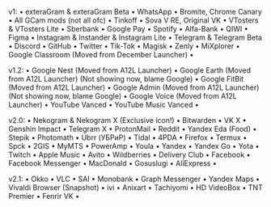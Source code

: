 v1:
• exteraGram & exteraGram Beta
• WhatsApp
• Bromite, Chrome Canary
• All GCam mods (not all ofc)
• Tinkoff
• Sova V RE, Original VK
• VTosters & VTosters Lite
• Sberbank
• Google Pay
• Spotify
• Alfa-Bank
• QIWI
• Figma
• Instagram & Instander & Instagram Lite
• Telegram & Telegram Beta
• Discord
• GitHub
• Twitter
• Tik-Tok
• Magisk
• Zenly
• MiXplorer
• Google Classroom (Moved from December Launcher)
•



v1.2:
• Google Nest (Moved from A12L Launcher)
• Google Earth (Moved from A12L Launcher) (Not showing now, blame Google)
• Google FitBit (Moved from A12L Launcher) 
• Google Admin (Moved from A12L Launcher) (Not showing now, blame Google)
• Google Voice (Moved from A12L Launcher)
• YouTube Vanced
• YouTube Music Vanced
•


v2.0:
• Nekogram & Nekogram X (Exclusive icon!)
• Bitwarden
• VK X
• Genshin Impact
• Telegram X
• ProtonMail
• Reddit
• Yandex Eda (Food)
• Stepik
• Photomath
• Ubrr (УБРиР)
• Tidal
• 4PDA
• Firefox
• Termux
• Spck
• 2GIS
• MyMTS
• PowerAmp
• Youla
• Yandex
• Yandex Go
• Yota
• Twitch
• Apple Music
• Avito
• Wildberries
• Delivery Club
• Facebook
• Facebook Messenger
• MacDonald
• Gosuslugi
• AliExpress
•

v2.1:
• Okko
• VLC
• SAI
• Monobank
• Graph Messenger
• Yandex Maps
• Vivaldi Browser (Snapshot)
• ivi
• Anixart
• Tachiyomi
• HD VideoBox
• TNT Premier
• Fenrir VK
•


